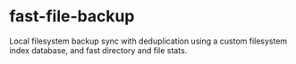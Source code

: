 # fast-file-backup
Local filesystem backup sync with deduplication using a custom filesystem index database, and fast directory and file stats.
